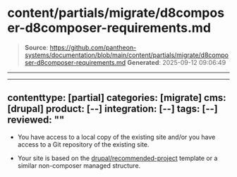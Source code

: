 # content/partials/migrate/d8composer-d8composer-requirements.md

> **Source**: https://github.com/pantheon-systems/documentation/blob/main/content/partials/migrate/d8composer-d8composer-requirements.md
> **Generated**: 2025-09-12 09:06:49

---

---
contenttype: [partial]
categories: [migrate]
cms: [drupal]
product: [--]
integration: [--]
tags: [--]
reviewed: ""
---

- You have access to a local copy of the existing site and/or you have access to a Git repository of the existing site.

- Your site is based on the [drupal/recommended-project]() template or a similar non-composer managed structure.

